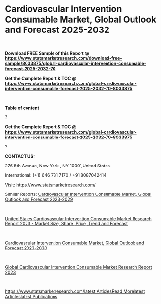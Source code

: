 <h1>Cardiovascular Intervention Consumable Market, Global Outlook and Forecast 2025-2032</h1><br/><p><strong>Download FREE Sample of this Report @ <a href="https://www.statsmarketresearch.com/download-free-sample/8033875/global-cardiovascular-intervention-consumable-forecast-2025-2032-70">https://www.statsmarketresearch.com/download-free-sample/8033875/global-cardiovascular-intervention-consumable-forecast-2025-2032-70</a></strong></p>
 
 
 
 <div><b>Get the Complete Report & TOC @ <a href="https://www.statsmarketresearch.com/global-cardiovascular-intervention-consumable-forecast-2025-2032-70-8033875">https://www.statsmarketresearch.com/global-cardiovascular-intervention-consumable-forecast-2025-2032-70-8033875</a></b></div>
 
 
 
 <p><br />
 
 <b>Table of content</b></p>
 
 
 
 <p>? </p>
 
 
 
 <div><b>Get the Complete Report & TOC @ <a href="https://www.statsmarketresearch.com/global-cardiovascular-intervention-consumable-forecast-2025-2032-70-8033875">https://www.statsmarketresearch.com/global-cardiovascular-intervention-consumable-forecast-2025-2032-70-8033875</a></b></div>
 
 
 
 <p>? </p>
 
 
 
 <p><b>CONTACT US:</b><br />
 
 276 5th Avenue, New York , NY 10001,United States<br />
 
 International: (+1) 646 781 7170 / +91 8087042414<br />
 
 Visit: <a href="https://www.statsmarketresearch.com/">https://www.statsmarketresearch.com/</a><br />
 
 Similar Reports: <a href="https://www.statsmarketresearch.com/global-cardiovascular-intervention-consumable-forecast-2025-2032-70-8033875">Cardiovascular Intervention Consumable Market, Global Outlook and Forecast 2023-2029</a><br />
 
 <br />
 
 <a href="https://www.statsmarketresearch.com/global-cardiovascular-intervention-consumable-forecast-2025-2032-70-8033875">United States Cardiovascular Intervention Consumable Market Research Report 2023 - Market Size, Share, Price, Trend and Forecast</a><br />
 
 <br />
 
 <a href="https://www.statsmarketresearch.com/global-cardiovascular-intervention-consumable-forecast-2025-2032-70-8033875">Cardiovascular Intervention Consumable Market, Global Outlook and Forecast 2023-2030</a><br />
 
 <br />
 
 <a href="https://www.statsmarketresearch.com/global-cardiovascular-intervention-consumable-forecast-2025-2032-70-8033875">Global Cardiovascular Intervention Consumable Market Research Report 2023</a><br />
 
 <br />
 
 <a href="https://gyeongbokgung.com">https://www.statsmarketresearch.com/</a><a href="https://hallyeomaritime.com">latest Articles</a><a href="https://jingwansa.com">Read More</a><a href="https://nguoiviet.jp/">latest Articles</a><a href="https://www.intelmarketresearch.com/">latest Publications</a></p>